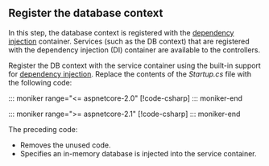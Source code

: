 ## Register the database context

In this step, the database context is registered with the [dependency injection](xref:fundamentals/dependency-injection) container. Services (such as the DB context) that are registered with the dependency injection (DI) container are available to the controllers.

Register the DB context with the service container using the built-in support for [dependency injection](xref:fundamentals/dependency-injection). Replace the contents of the *Startup.cs* file with the following code:

::: moniker range="<= aspnetcore-2.0" [!code-csharp[](../../tutorials/first-web-api/samples/2.0/TodoApi/Startup.cs?highlight=2,4,12-13)] ::: moniker-end  

::: moniker range=">= aspnetcore-2.1" [!code-csharp[](../../tutorials/first-web-api/samples/2.1/TodoApi/Startup.cs?highlight=3,5,13-14)] ::: moniker-end

The preceding code:

* Removes the unused code.
* Specifies an in-memory database is injected into the service container.
